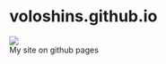 # voloshins.github.io
<img src='https://travis-ci.org/VoloshinS/voloshins.github.io.svg?branch=master' /><br>
My site on github pages

